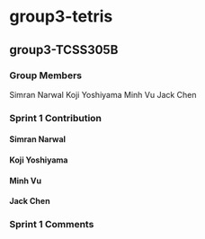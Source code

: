 # group3-tetris

## group3-TCSS305B

### Group Members

 Simran Narwal
 Koji Yoshiyama
 Minh Vu
 Jack Chen

### Sprint 1 Contribution 

#### Simran Narwal

#### Koji Yoshiyama

#### Minh Vu

#### Jack Chen

### Sprint 1 Comments 

###
